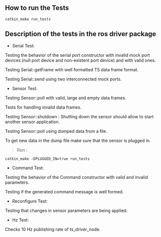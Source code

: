 ## How to run the Tests 

```
catkin_make run_tests
```

## Description of the tests in the ros driver package

* Serial Test: 

Testing the behavior of the serial port constructor with invalid mock port devices
(null port device and non-existent port device) and with valid ones.

Testing Serial::getFrame with well formatted TS data frame format.

Testing Serial::send using two interconnected mock ports.

* Sensor Test:
 
Testing Sensor::poll with valid, large and empty data frames.

Tests for handling invalid data frames.

Testing Sensor::shutdown : Shutting down the sensor should allow to start another sensor application.

Testing Sensor::poll using dumped data from a file.

To get new data in the dump file make sure that the sensor is plugged in.

> Run : 

```
catkin_make -DPLUGGED_IN=true run_tests
```

* Command Test: 

Testing the behavior of the Command constructor with valid and invalid parameters.

Testing if the generated command message is well formed.


* Reconfigure Test:

Testing that changes in sensor parameters are being applied.


* Hz Test:

Checks 10 Hz publishing rate of ts_driver_node. 


